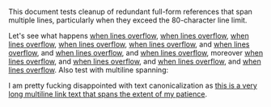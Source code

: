 This document tests cleanup of redundant full-form references that span
multiple lines, particularly when they exceed the 80-character line limit.

Let's see what happens [when lines overflow](about:blank), [when lines
overflow](about:blank), [when lines overflow](about:blank), [when lines
overflow](about:blank), [when lines overflow](about:blank), and [when lines
overflow](about:blank), and [when lines overflow](about:blank), and [when lines
overflow](about:blank), moreover [when lines overflow](about:blank), and [when
lines overflow](about:blank), and [when lines overflow](about:blank), and [when
lines overflow](about:blank).
Also test with multiline spanning:

I am pretty fucking disappointed with text canonicalization as [this is a very
long multiline link text that spans the extent of my patience](about:blank).

